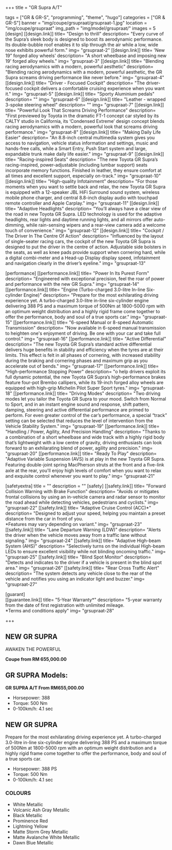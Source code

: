 +++
title = "GR Supra A/T"

tags = ["GR & GR-S", "programming", "theme", "hugo"]
categories = ["GR & GR-S"]
banner = "img/coupe/grsupraat/grsupraat-1.jpg"
location = "img/coupe/grsupraat"
img_path = "img/model/grsupraat/"
images = 5
[design]
   [[design.link]]
     title= "Design to thrill"
     description= "Every curve of the Supra’s sleek body is designed to boost its aerodynamic performance. Its double-bubble roof enables it to slip through the air while a low, wide nose exhibits powerful form."
     img= "grsupraat-2"
   [[design.link]]
     title= 'New 19” forged alloy wheels'
     description= "A short wheelbase and imposing new 19' forged alloy wheels."
     img= "grsupraat-3"
   [[design.link]]
     title= "Blending racing aerodynamics with a modern, powerful aesthetic"
     description= "Blending racing aerodynamics with a modern, powerful aesthetic, the GR Supra screams driving performance like never before."
     img= "grsupraat-4"
   [[design.link]]
     title= "Driver - Focused Cockpit"
     description= "The driver-focused cockpit delivers a comfortable cruising experience when you want it."
     img= "grsupraat-5"
   [[design.link]]
     title= "Sporty Aluminium pedals"
     description= ""
     img= "grsupraat-6"
   [[design.link]]
     title= "Leather - wrapped 3-spoke steering wheel"
     description= ""
     img= "grsupraat-7"
   [[design.link]]
     title= "Powerful Look That Screams Driving Performance"
     description= "First previewed by Toyota in the dramatic FT-1 concept car styled by its CALTY studio in California, its ‘Condensed Extreme’ design concept blends racing aerodynamics with a modern, powerful look that screams driving performance."
     img= "grsupraat-8"
   [[design.link]]
     title= "Making Daily Life Easier"
     description= "An 8.8-inch central multimedia system gives you access to navigation, vehicle status information and settings, music and hands-free calls, while a Smart Entry, Push Start system and large, expandable trunk make daily life easier."
     img= "grsupraat-9"
   [[design.link]]
     title= "Racing-inspired Seats"
     description= "The new Toyota GR Supra’s racing-inspired, power-adjustable (including lumbar support) seats incorporate memory functions. Finished in leather, they ensure comfort at all times and excellent support, especially on-track."
     img= "grsupraat-10"
   [[design.link]]
     title= "High-quality Infotainment"
     description= "For those moments when you want to settle back and relax, the new Toyota GR Supra is equipped with a 12-speaker JBL HiFi Surround sound system, wireless mobile phone charger, and central 8.8-inch display audio with touchpad remote controller and Apple Carplay."
     img= "grsupraat-11"
   [[design.link]]
     title= "Adaptive Headlights"
     description= "You’ll always have a clear view of the road in new Toyota GR Supra. LED technology is used for the adaptive headlights, rear lights and daytime running lights, and all mirrors offer auto-dimming, while rain-sensing wipers and a rear-view camera add a welcome touch of convenience."
     img= "grsupraat-12"
   [[design.link]]
     title= "Cockpit / The Driver In The Centre Of Action"
     description= "Influenced by the layout of single-seater racing cars, the cockpit of the new Toyota GR Supra is designed to put the driver in the centre of action. Adjustable side bolsters in the seats, as well as knee pads provide support when cornering hard, while a digital combi-meter and a Head-up Display display speed, infotainment and navigation clearly in the driver’s eyeline."
     img= "grsupraat-13"

 
[performance]
   [[performance.link]]
     title= "Power In Its Purest Form"
     description= "Engineered with exceptional precision, feel the roar of power and performance with the new GR Supra."
     img= "grsupraat-14"
   [[performance.link]]
     title= "Engine (Turbo-charged 3.0-litre In-line Six-cylinder Engine)"
     description= "Prepare for the most exhilarating driving experience yet. A turbo-charged 3.0-litre in-line six-cylinder engine delivering 388 PS and a maximum torque of 500Nm at 1800-5000 rpm with an optimum weight distribution and a highly rigid frame come together to offer the performance, body and soul of a true sports car."
     img= "grsupraat-15"
   [[performance.link]]
     title= "6-speed Manual or 8-speed Automatic Transmission"
     description= "Now available in 6-speed manual transmission to heighten one's enjoyment of driving. Be one with your car and take full control."
     img= "grsupraat-16"
   [[performance.link]]
     title= "Active Differential"
     description= "The new Toyota GR Supra’s standard active differential delivers huge benefits in stability and efficiency when the tyres are at their limits. This effect is felt in all phases of cornering, with increased stability during the braking and cornering phases and maximum grip as you accelerate out of bends."
     img= "grsupraat-17"
   [[performance.link]]
     title= "High-performance Stopping Power"
     description= "o help drivers exploit its full dynamic potential, the new Toyota GR Supra’s high-performance brakes feature four-pot Brembo callipers, while its 19-inch forged alloy wheels are equipped with high-grip Michelin Pilot Super Sport tyres."
     img= "grsupraat-18"
   [[performance.link]]
     title= "Driving Modes"
     description= "Two driving modes let you tailor the Toyota GR Supra to your mood. Switch from Normal to Sport, and in an instant engine sound and response, shift pattern, damping, steering and active differential performance are primed to perform. For even greater control of the car’s performance, a special “track” setting can be selected that reduces the level of intervention from the Vehicle Stability System."
     img= "grsupraat-19"
   [[performance.link]]
     title= "Handling / Power, Agility, And Precision Handling"
     description= "Thanks to a combination of a short wheelbase and wide track with a highly rigid body that’s lightweight with a low centre of gravity, driving enthusiasts can look forward to an exhilarating blend of power, agility and precision."
     img= "grsupraat-20"
    [[performance.link]]
     title= "Ready To Play"
     description= "Adaptive Variable Suspension (AVS) is at play in the new Toyota GR Supra. Featuring double-joint spring MacPherson struts at the front and a ﬁve-link axle at the rear, you'll enjoy high levels of comfort when you want to relax and exquisite control whenever you want to play."
     img= "grsupraat-21"

[safetyextra]
  title = ""
  description = ""
[safety]
   [[safety.link]]
     title= "Forward Collision Warning with Brake Function"
     description= "Avoids or mitigates frontal collisions by using an in-vehicle camera and radar sensor to monitor the road ahead while detecting vehicles, pedestrians and cyclists."
     img= "grsupraat-22"
   [[safety.link]]
     title= "Adaptive Cruise Control (ACC)*"
     description= "Designed to adjust your speed, helping you maintain a preset distance from the car in front of you.<br>*Features may vary depending on variant."
     img= "grsupraat-23"
   [[safety.link]]
     title= "Lane Departure Warning (LDW)"
     description= "Alerts the driver when the vehicle moves away from a traffic lane without signaling."
     img= "grsupraat-24"
   [[safety.link]]
     title= "Adaptive High-beam System (AHS)"
     description= "Selectively turns on the individual High-beam LEDs to ensure excellent visibility while not blinding oncoming traffic."
     img= "grsupraat-25"
   [[safety.link]]
     title= "Blind Spot Monitor"
     description= "Detects and indicates to the driver if a vehicle is present in the blind spot area."
     img= "grsupraat-26"
   [[safety.link]]
     title= "Rear Cross Traffic Alert"
     description= "The system detects any vehicle close to the rear of the vehicle and notifies you using an indicator light and buzzer."
     img= "grsupraat-27"


[guarant]  
   [[guarantee.link]]
     title= "5-Year Warranty*"
     description= "5-year warranty from the date of first registration with unlimited mileage.<br>*Terms and conditions apply"
     img= "grsupraat-28"


+++
## NEW GR SUPRA

AWAKEN THE POWERFUL

**Coupe from RM 655,000.00**

## GR SUPRA Models:

**GR SUPRA A/T  From RM655,000.00**
- Horsepower: 388
- Torque: 500 Nm
- 0-100km/h: 4.1 sec
 
## NEW GR SUPRA
Prepare for the most exhilarating driving experience yet. A turbo-charged 3.0-litre in-line six-cylinder engine delivering 388 PS and a maximum torque of 500Nm at 1800-5000 rpm with an optimum weight distribution and a highly rigid frame come together to offer the performance, body and soul of a true sports car.

- Horsepower: 388 PS
- Torque: 500 Nm
- 0-100km/h: 4.1 sec


### COLOURS
- White Metallic
- Volcanic Ash Gray Metallic
- Black Metallic
- Prominence Red
- Lightning Yellow
- Matte Storm Grey Metallic
- Matte Avalanche White Metallic
- Dawn Blue Metallic
